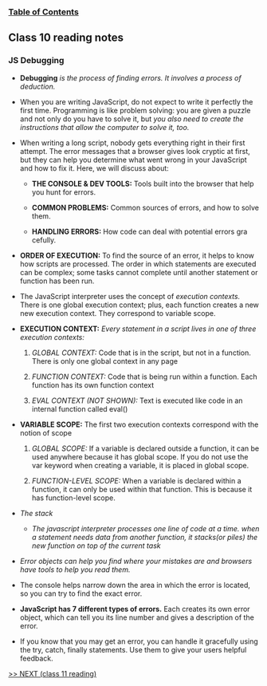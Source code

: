 
### [Table of Contents](https://wondwosentsige.github.io/code-201-reading-notes/Home)

## Class 10 reading notes

### JS Debugging

- __Debugging__ *is the process of finding errors. It involves a process of deduction.*

- When you are writing JavaScript, do not expect to write it perfectly the first time. Programming is like problem solving: you are given a puzzle and not only do you have to solve it, but *you also need to create the instructions that allow the computer to solve it, too.*

- When writing a long script, nobody gets everything right in their first attempt. The error messages that a browser gives look cryptic at first, but they can help you determine what went wrong in your JavaScript and how to fix it. Here, we will discuss about:

    - __THE CONSOLE & DEV TOOLS:__ Tools built into the browser that help you hunt for errors.

    - __COMMON PROBLEMS:__ Common sources of errors, and how to solve them.

    - __HANDLING ERRORS:__ How code can deal with potential errors gra cefully.

- __ORDER OF EXECUTION:__ To find the source of an error, it helps to know how scripts are processed. The order in which statements are executed can be complex; some tasks cannot complete until another statement or function has been run.

- The JavaScript interpreter uses the concept of *execution contexts.* There is one global execution context; plus, each function creates a new new execution context. They correspond to variable scope.

- __EXECUTION CONTEXT:__ *Every statement in a script lives in one of three execution contexts:*

    1. *GLOBAL CONTEXT:* Code that is in the script, but not in a function. There is only one global context in any page

    2. *FUNCTION CONTEXT:* Code that is being run within a function. Each function has its own function context

    3. *EVAL CONTEXT (NOT SHOWN):* Text is executed like code in an internal function called eval()

- __VARIABLE SCOPE:__ The first two execution contexts correspond with the notion of scope

    1. *GLOBAL SCOPE:* If a variable is declared outside a function, it can be used anywhere because it has global scope. If you do not use the var keyword when creating a variable, it is placed in global scope.

    2. *FUNCTION-LEVEL SCOPE:* When a variable is declared within a function, it can only be used within that function. This is because it has function-level scope.

- _The stack_
    - *The javascript interpreter processes one line of code at a time. when a statement needs data from another function, it stacks(or piles) the new function on top of the current task*

- *Error objects can help you find where your mistakes are and browsers have tools to help you read them.*

- The console helps narrow down the area in which the error is located, so you can try to find the exact error.

- __JavaScript has 7 different types of errors.__ Each creates its own error object, which can tell you its line number and gives a description of the error.

- If you know that you may get an error, you can handle it gracefully using the try, catch, finally statements. Use them to give your users helpful feedback.




















[>> NEXT (class 11 reading)](https://wondwosentsige.github.io/code-201-reading-notes/class-11)


